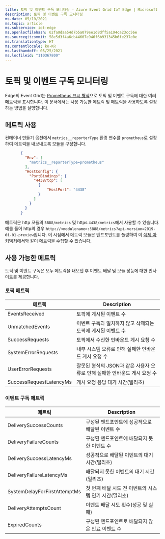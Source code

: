 ```yaml
---
title: 토픽 및 이벤트 구독 모니터링 - Azure Event Grid IoT Edge | Microsoft Docs
description: 토픽 및 이벤트 구독 모니터링
ms.date: 05/10/2021
ms.topic: article
ms.subservice: iot-edge
ms.openlocfilehash: 02fa0daa54d7b5a079ee1d8dff5a104ca23cc56e
ms.sourcegitcommit: 58e5d3f4a6cb44607e946f6b931345b6fe237e0e
ms.translationtype: HT
ms.contentlocale: ko-KR
ms.lasthandoff: 05/25/2021
ms.locfileid: "110367800"
---
```

# <a name="monitor-topics-and-event-subscriptions"></a>토픽 및 이벤트 구독 모니터링

Edge의 Event Grid는 [Prometheus 표시 형식](https://prometheus.io/docs/instrumenting/exposition_formats/)으로 토픽 및 이벤트 구독에 대한 여러 메트릭을 표시합니다. 이 문서에서는 사용 가능한 메트릭 및 메트릭을 사용하도록 설정하는 방법을 설명합니다.

## <a name="enable-metrics"></a>메트릭 사용

컨테이너 만들기 옵션에서 `metrics__reporterType` 환경 변수를 `prometheus`로 설정하여 메트릭을 내보내도록 모듈을 구성합니다.

 ```json
        {
          "Env": [
            "metrics__reporterType=prometheus"
          ],
          "HostConfig": {
            "PortBindings": {
              "4438/tcp": [
                {
                    "HostPort": "4438"
                }
              ]
            }
          }
        }
 ```    

메트릭은 http 모듈의 `5888/metrics` 및 https `4438/metrics`에서 사용할 수 있습니다. 예를 들어 http의 경우 `http://<modulename>:5888/metrics?api-version=2019-01-01-preview`입니다. 이 시점에서 메트릭 모듈은 엔드포인트를 폴링하여 이 [예제 아키텍처](https://github.com/veyalla/ehm)에서와 같이 메트릭을 수집할 수 있습니다.

## <a name="available-metrics"></a>사용 가능한 메트릭

토픽 및 이벤트 구독은 모두 메트릭을 내보낸 후 이벤트 배달 및 모듈 성능에 대한 인사이트를 제공합니다.

### <a name="topic-metrics"></a>토픽 메트릭

| 메트릭 | Description |
| ------ | ----------- |
| EventsReceived | 토픽에 게시된 이벤트 수
| UnmatchedEvents | 이벤트 구독과 일치하지 않고 삭제되는 토픽에 게시된 이벤트 수
| SuccessRequests | 토픽에서 수신한 인바운드 게시 요청 수
| SystemErrorRequests | 내부 시스템 오류로 인해 실패한 인바운드 게시 요청 수
| UserErrorRequests | 잘못된 형식의 JSON과 같은 사용자 오류로 인해 실패한 인바운드 게시 요청 수
| SuccessRequestLatencyMs | 게시 요청 응답 대기 시간(밀리초)


### <a name="event-subscription-metrics"></a>이벤트 구독 메트릭

| 메트릭 | Description |
| ------ | ----------- |
| DeliverySuccessCounts | 구성된 엔드포인트에 성공적으로 배달된 이벤트 수
| DeliveryFailureCounts | 구성된 엔드포인트에 배달되지 못한 이벤트 수
| DeliverySuccessLatencyMs | 성공적으로 배달된 이벤트의 대기 시간(밀리초)
| DeliveryFailureLatencyMs | 배달되지 못한 이벤트의 대기 시간(밀리초)
| SystemDelayForFirstAttemptMs | 첫 번째 배달 시도 전 이벤트의 시스템 연기 시간(밀리초)
| DeliveryAttemptsCount | 이벤트 배달 시도 횟수(성공 및 실패)
| ExpiredCounts | 구성된 엔드포인트로 배달되지 않은 만료 이벤트 수